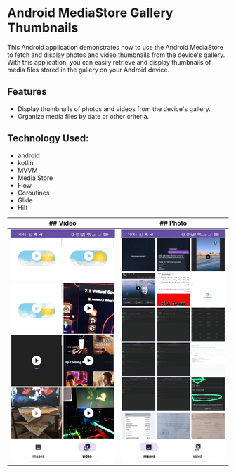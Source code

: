 # Android MediaStore Gallery Thumbnails

This Android application demonstrates how to use the Android MediaStore to fetch and display photos and video thumbnails from the device's gallery. With this application, you can easily retrieve and display thumbnails of media files stored in the gallery on your Android device.

## Features

- Display thumbnails of photos and videos from the device's gallery.
- Organize media files by date or other criteria.

## Technology Used:
- android
- kotlin
- MVVM
- Media Store
- Flow
- Coroutines
- Glide
- Hilt

| ## Video | ## Photo |
| --- | --- |
| ![video](1.jpg) | ![photo](2.jpg) |
